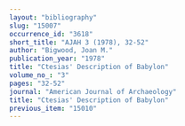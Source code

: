 ```yaml
---
layout: "bibliography"
slug: "15007"
occurrence_id: "3618"
short_title: "AJAH 3 (1978), 32-52"
author: "Bigwood, Joan M."
publication_year: "1978"
title: "Ctesias' Description of Babylon"
volume_no_: "3"
pages: "32-52"
journal: "American Journal of Archaeology"
title: "Ctesias' Description of Babylon"
previous_item: "15010"
---
```

